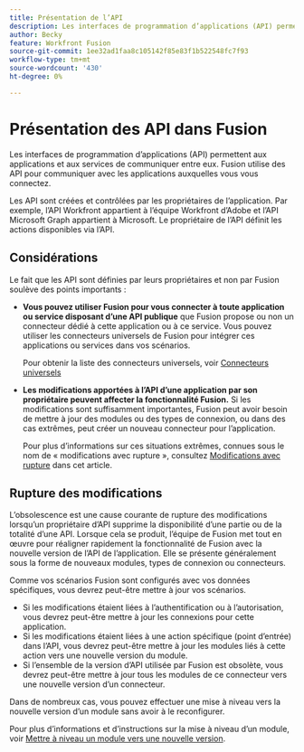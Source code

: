 ```yaml
---
title: Présentation de l’API
description: Les interfaces de programmation d’applications (API) permettent aux applications et aux services de communiquer entre eux. Fusion utilise des API pour communiquer avec l’application à laquelle vous vous connectez. Chaque application dispose d’une API distincte.
author: Becky
feature: Workfront Fusion
source-git-commit: 1ee32ad1faa8c105142f85e83f1b522548fc7f93
workflow-type: tm+mt
source-wordcount: '430'
ht-degree: 0%

---
```


# Présentation des API dans Fusion

<!--Add me to TOCs-->

Les interfaces de programmation d’applications (API) permettent aux applications et aux services de communiquer entre eux. Fusion utilise des API pour communiquer avec les applications auxquelles vous vous connectez.

Les API sont créées et contrôlées par les propriétaires de l’application. Par exemple, l’API Workfront appartient à l’équipe Workfront d’Adobe et l’API Microsoft Graph appartient à Microsoft. Le propriétaire de l’API définit les actions disponibles via l’API.

## Considérations

Le fait que les API sont définies par leurs propriétaires et non par Fusion soulève des points importants :

* **Vous pouvez utiliser Fusion pour vous connecter à toute application ou service disposant d’une API publique** que Fusion propose ou non un connecteur dédié à cette application ou à ce service. Vous pouvez utiliser les connecteurs universels de Fusion pour intégrer ces applications ou services dans vos scénarios.

  Pour obtenir la liste des connecteurs universels, voir [Connecteurs universels](/help/workfront-fusion/references/apps-and-modules/apps-and-modules-toc.md#universal-connectors)

* **Les modifications apportées à l’API d’une application par son propriétaire peuvent affecter la fonctionnalité Fusion.** Si les modifications sont suffisamment importantes, Fusion peut avoir besoin de mettre à jour des modules ou des types de connexion, ou dans des cas extrêmes, peut créer un nouveau connecteur pour l’application.

  Pour plus d’informations sur ces situations extrêmes, connues sous le nom de « modifications avec rupture », consultez [Modifications avec rupture](#breaking-changes) dans cet article.


## Rupture des modifications

L’obsolescence est une cause courante de rupture des modifications lorsqu’un propriétaire d’API supprime la disponibilité d’une partie ou de la totalité d’une API. Lorsque cela se produit, l’équipe de Fusion met tout en œuvre pour réaligner rapidement la fonctionnalité de Fusion avec la nouvelle version de l’API de l’application. Elle se présente généralement sous la forme de nouveaux modules, types de connexion ou connecteurs.

Comme vos scénarios Fusion sont configurés avec vos données spécifiques, vous devrez peut-être mettre à jour vos scénarios.

* Si les modifications étaient liées à l’authentification ou à l’autorisation, vous devrez peut-être mettre à jour les connexions pour cette application.
* Si les modifications étaient liées à une action spécifique (point d’entrée) dans l’API, vous devrez peut-être mettre à jour les modules liés à cette action vers une nouvelle version du module.
* Si l’ensemble de la version d’API utilisée par Fusion est obsolète, vous devrez peut-être mettre à jour tous les modules de ce connecteur vers une nouvelle version d’un connecteur.

Dans de nombreux cas, vous pouvez effectuer une mise à niveau vers la nouvelle version d’un module sans avoir à le reconfigurer.

Pour plus d’informations et d’instructions sur la mise à niveau d’un module, voir [Mettre à niveau un module vers une nouvelle version](/help/workfront-fusion/manage-scenarios/update-module-to-new-version.md).

